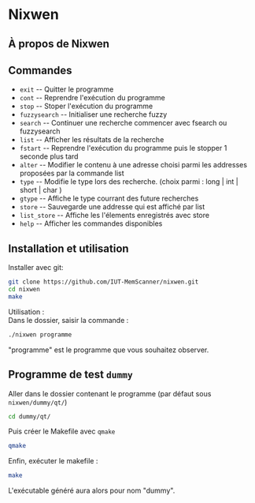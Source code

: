 # Nixwen
## À propos de Nixwen

## Commandes
* `exit` -- Quitter le programme
* `cont` -- Reprendre l'exécution du programme
* `stop` -- Stoper l'exécution du programme
* `fuzzysearch` -- Initialiser une recherche fuzzy
* `search` -- Continuer une recherche commencer avec fsearch ou fuzzysearch
* `list` -- Afficher les résultats de la recherche
* `fstart` -- Reprendre l'exécution du programme puis le stopper 1 seconde plus tard
* `alter` -- Modifier le contenu à une adresse choisi parmi les addresses proposées par la commande list
* `type` -- Modifie le type lors des recherche. (choix parmi : long | int | short | char )
* `gtype` -- Affiche le type courrant des future recherches
* `store` -- Sauvegarde une addresse qui est affiché par list
* `list_store` -- Affiche les l'élements enregistrés avec store
* `help` -- Afficher les commandes disponibles

## Installation et utilisation
Installer avec git:
  ``` bash
  git clone https://github.com/IUT-MemScanner/nixwen.git
  cd nixwen
  make
```
Utilisation :   
Dans le dossier, saisir la commande :
``` bash
./nixwen programme
```
"programme" est le programme que vous souhaitez observer.


## Programme de test `dummy`

Aller dans le dossier contenant le programme (par défaut sous `nixwen/dummy/qt/`)
```bash
cd dummy/qt/
```
Puis créer le Makefile avec `qmake`
```bash
qmake
```
Enfin, exécuter le makefile :
```bash
make
```
L'exécutable généré aura alors pour nom "dummy".
